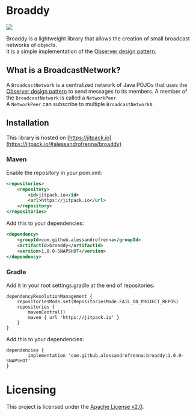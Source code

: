 # Broaddy
[![](https://jitpack.io/v/alessandrofrenna/broaddy.svg)](https://jitpack.io/#alessandrofrenna/broaddy)

Broaddy is a lightweight library that allows the creation of small broadcast networks of objects.</br>
It is a simple implementation of the [Observer design pattern](https://en.wikipedia.org/wiki/Observer_pattern).

## What is a BroadcastNetwork?
A `BroadcastNetwork` is a centralized network of Java POJOs that uses the [Observer design pattern](https://en.wikipedia.org/wiki/Observer_pattern) to send messages to its members.
A member of the `BroadcastNetwork` is called a `NetworkPeer`.</br>
A `NetworkPeer` can subscribe to multiple `BroadcastNetwork`s.

## Installation
This library is hosted on [https://jitpack.io](https://jitpack.io/#alessandrofrenna/broaddy)

### Maven

Enable the repository in your pom.xml:
```xml
<repositories>
    <repository>
        <id>jitpack.io</id>
        <url>https://jitpack.io</url>
    </repository>
</repositories>
```

Add this to your dependencies:
```xml
<dependency>
    <groupId>com.github.alessandrofrenna</groupId>
    <artifactId>broaddy</artifactId>
    <version>1.0.0-SNAPSHOT</version>
</dependency>
```

### Gradle

Add it in your root settings.gradle at the end of repositories:
```
dependencyResolutionManagement {
    repositoriesMode.set(RepositoriesMode.FAIL_ON_PROJECT_REPOS)
    repositories {
        mavenCentral()
        maven { url 'https://jitpack.io' }
    }
}
```

Add this to your dependencies:
```
dependencies {
        implementation 'com.github.alessandrofrenna:broaddy:1.0.0-SNAPSHOT'
}
```


# Licensing
This project is licensed under the [Apache License v2.0](https://www.apache.org/licenses/LICENSE-2.0).
